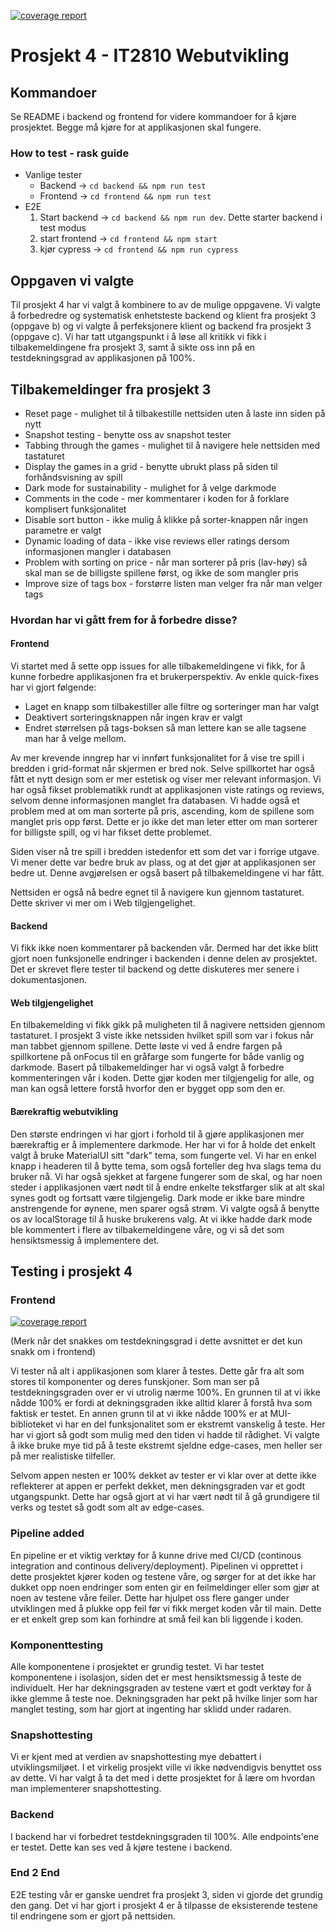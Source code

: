 [![coverage report](https://gitlab.stud.idi.ntnu.no/it2810-h22/Team-29/project_4/badges/main/coverage.svg)](https://gitlab.stud.idi.ntnu.no/it2810-h22/Team-29/project_4/-/commits/main) 

# Prosjekt 4 - IT2810 Webutvikling

## Kommandoer

Se README i backend og frontend for videre kommandoer for å kjøre prosjektet. Begge må kjøre for at applikasjonen skal fungere.

### How to test - rask guide

* Vanlige tester
    - Backend -> `cd backend && npm run test`
    - Frontend -> `cd frontend && npm run test`
* E2E
    1. Start backend -> `cd backend && npm run dev`. Dette starter backend i test modus
    2. start frontend -> `cd frontend && npm start`
    3. kjør cypress -> `cd frontend && npm run cypress`


## Oppgaven vi valgte 

Til prosjekt 4 har vi valgt å kombinere to av de mulige oppgavene. Vi valgte å forbedredre og systematisk enhetsteste backend og klient fra prosjekt 3 (oppgave b) og vi valgte å perfeksjonere klient og backend fra prosjekt 3 (oppgave c). Vi har tatt utgangspunkt i å løse all kritikk vi fikk i tilbakemeldingene fra prosjekt 3, samt å sikte oss inn på en testdekningsgrad av applikasjonen på 100%. 

## Tilbakemeldinger fra prosjekt 3

* Reset page - mulighet til å tilbakestille nettsiden uten å laste inn siden på nytt
* Snapshot testing - benytte oss av snapshot tester
* Tabbing through the games - mulighet til å navigere hele nettsiden med tastaturet
* Display the games in a grid - benytte ubrukt plass på siden til forhåndsvisning av spill
* Dark mode for sustainability - mulighet for å velge darkmode
* Comments in the code - mer kommentarer i koden for å forklare komplisert funksjonalitet
* Disable sort button - ikke mulig å klikke på sorter-knappen når ingen parametre er valgt
* Dynamic loading of data - ikke vise reviews eller ratings dersom informasjonen mangler i databasen
* Problem with sorting on price - når man sorterer på pris (lav-høy) så skal man se de billigste spillene først, og ikke de som mangler pris
* Improve size of tags box - forstørre listen man velger fra når man velger tags

### Hvordan har vi gått frem for å forbedre disse?

#### Frontend

Vi startet med å sette opp issues for alle tilbakemeldingene vi fikk, for å kunne forbedre applikasjonen fra et brukerperspektiv. Av enkle quick-fixes har vi gjort følgende: 
* Laget en knapp som tilbakestiller alle filtre og sorteringer man har valgt
* Deaktivert sorteringsknappen når ingen krav er valgt
* Endret størrelsen på tags-boksen så man lettere kan se alle tagsene man har å velge mellom.

Av mer krevende inngrep har vi innført funksjonalitet for å vise tre spill i bredden i grid-format når skjermen er bred nok. Selve spillkortet har også fått et nytt design som er mer estetisk og viser mer relevant informasjon. Vi har også fikset problematikk rundt at applikasjonen viste ratings og reviews, selvom denne informasjonen manglet fra databasen. Vi hadde også et problem med at om man sorterte på pris, ascending, kom de spillene som manglet pris opp først. Dette er jo ikke det man leter etter om man sorterer for billigste spill, og vi har fikset dette problemet. 

Siden viser nå tre spill i bredden istedenfor ett som det var i forrige utgave. Vi mener dette var bedre bruk av plass, og at det gjør at applikasjonen ser bedre ut. Denne avgjørelsen er også basert på tilbakemeldingene vi har fått. 

Nettsiden er også nå bedre egnet til å navigere kun gjennom tastaturet. Dette skriver vi mer om i Web tilgjengelighet.

#### Backend

Vi fikk ikke noen kommentarer på backenden vår. Dermed har det ikke blitt gjort noen funksjonelle endringer i backenden i denne delen av prosjektet. Det er skrevet flere tester til backend og dette diskuteres mer senere i dokumentasjonen.

#### Web tilgjengelighet

En tilbakemelding vi fikk gikk på muligheten til å nagivere nettsiden gjennom tastaturet. I prosjekt 3 viste ikke netssiden hvilket spill som var i fokus når man tabbet gjennom spillene. Dette løste vi ved å endre fargen på spillkortene på onFocus til en gråfarge som fungerte for både vanlig og darkmode. Basert på tilbakemeldinger har vi også valgt å forbedre kommenteringen vår i koden. Dette gjør koden mer tilgjengelig for alle, og man kan også lettere forstå hvorfor den er bygget opp som den er. 

#### Bærekraftig webutvikling

Den største endringen vi har gjort i forhold til å gjøre applikasjonen mer bærekraftig er å implementere darkmode. Her har vi for å holde det enkelt valgt å bruke MaterialUI sitt "dark" tema, som fungerte vel. Vi har en enkel knapp i headeren til å bytte tema, som også forteller deg hva slags tema du bruker nå. Vi har også sjekket at fargene fungerer som de skal, og har noen steder i applikasjonen vært nødt til å endre enkelte tekstfarger slik at alt skal synes godt og fortsatt være tilgjengelig. Dark mode er ikke bare mindre anstrengende for øynene, men sparer også strøm. Vi valgte også å benytte os av localStorage til å huske brukerens valg. At vi ikke hadde dark mode ble kommentert i flere av tilbakemeldingene våre, og vi så det som hensiktsmessig å implementere det.

## Testing i prosjekt 4

### Frontend

[![coverage report](https://gitlab.stud.idi.ntnu.no/it2810-h22/Team-29/project_4/badges/main/coverage.svg)](https://gitlab.stud.idi.ntnu.no/it2810-h22/Team-29/project_4/-/commits/main) 

(Merk når det snakkes om testdekningsgrad i dette avsnittet er det kun snakk om i frontend)

Vi tester nå alt i applikasjonen som klarer å testes. Dette går fra alt som stores til komponenter og deres funskjoner. Som man ser på testdekningsgraden over er vi utrolig nærme 100%. En grunnen til at vi ikke nådde 100% er fordi at dekningsgraden ikke alltid klarer å forstå hva som faktisk er testet. En annen grunn til at vi ikke nådde 100% er at MUI-biblioteket vi har en del funksjonalitet som er ekstremt vanskelig å teste. Her har vi gjort så godt som mulig med den tiden vi hadde til rådighet. Vi valgte å ikke bruke mye tid på å teste ekstremt sjeldne edge-cases, men heller ser på mer realistiske tilfeller.

Selvom appen nesten er 100% dekket av tester er vi klar over at dette ikke reflekterer at appen er perfekt dekket, men dekningsgraden var et godt utgangspunkt. Dette har også gjort at vi har vært nødt til å gå grundigere til verks og testet så godt som alt av edge-cases.

### Pipeline added 

En pipeline er et viktig verktøy for å kunne drive med CI/CD (continous integration and continous delivery/deployment). Pipelinen vi opprettet i dette prosjektet kjører koden og testene våre, og sørger for at det ikke har dukket opp noen endringer som enten gir en feilmeldinger eller som gjør at noen av testene våre feiler. Dette har hjulpet oss flere ganger under utviklingen med å plukke opp feil før vi fikk merget koden vår til main. Dette er et enkelt grep som kan forhindre at små feil kan bli liggende i koden.

### Komponenttesting

Alle komponentene i prosjektet er grundig testet. Vi har testet komponentene i isolasjon, siden det er mest hensiktsmessig å teste de individuelt. Her har dekningsgraden av testene vært et godt verktøy for å ikke glemme å teste noe. Dekningsgraden har pekt på hvilke linjer som har manglet testing, som har gjort at ingenting har sklidd under radaren.

### Snapshottesting

Vi er kjent med at verdien av snapshottesting mye debattert i utviklingsmiljøet. I et virkelig prosjekt ville vi ikke nødvendigvis benyttet oss av dette. Vi har valgt å ta det med i dette prosjektet for å lære om hvordan man implementerer snapshottesting.

### Backend

I backend har vi forbedret testdekningsgraden til 100%. Alle endpoints'ene er testet. Dette kan ses ved å kjøre testene i backend. 
### End 2 End

E2E testing vår er ganske uendret fra prosjekt 3, siden vi gjorde det grundig den gang. Det vi har gjort i prosjekt 4 er å tilpasse de eksisterende testene til endringene som er gjort på nettsiden.
